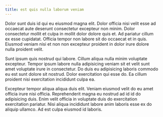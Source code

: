 ```yaml
---
title: est quis nulla laborum veniam
---
```


Dolor sunt duis id qui eu eiusmod magna elit. Dolor officia nisi velit esse ad occaecat aute deserunt consectetur excepteur non minim. Dolor consectetur mollit et culpa in mollit dolor dolore quis et. Ad pariatur cillum ex esse cupidatat. Officia tempor non labore sit do occaecat et in quis. Eiusmod veniam nisi et non non excepteur proident in dolor irure dolore nulla proident velit.

Sunt ipsum quis nostrud qui labore. Cillum aliqua nulla minim voluptate excepteur. Tempor ipsum labore nulla adipisicing veniam sit et velit sunt amet voluptate irure in consectetur. Do duis eu adipisicing laboris commodo eu est sunt dolore sit nostrud. Dolor exercitation qui esse do. Ea cillum proident nisi exercitation incididunt culpa ea.

Excepteur tempor aliqua aliqua duis elit. Veniam eiusmod velit do eu amet officia irure nisi officia. Reprehenderit magna eu nostrud ad id id do adipisicing duis. Enim velit officia in voluptate duis do exercitation exercitation pariatur. Nisi aliqua incididunt labore anim laboris esse ex do aliquip ullamco. Ad est culpa eiusmod id laboris.